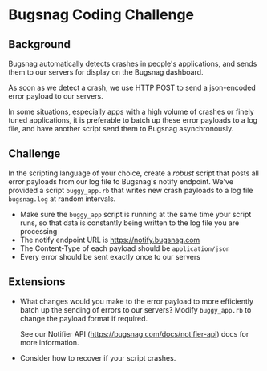 Bugsnag Coding Challenge
========================

Background
----------

Bugsnag automatically detects crashes in people's applications, and sends them
to our servers for display on the Bugsnag dashboard.

As soon as we detect a crash, we use HTTP POST to send a json-encoded error
payload to our servers.

In some situations, especially apps with a high volume of crashes or finely
tuned applications, it is preferable to batch up these error payloads to a log
file, and have another script send them to Bugsnag asynchronously.


Challenge
---------

In the scripting language of your choice, create a *robust* script that posts
all error payloads from our log file to Bugsnag's notify endpoint. We've
provided a script `buggy_app.rb` that writes new crash payloads to a log file
`bugsnag.log` at random intervals.

-   Make sure the `buggy_app` script is running at the same time your script
    runs, so that data is constantly being written to the log file you are
    processing
-   The notify endpoint URL is <https://notify.bugsnag.com>
-   The Content-Type of each payload should be `application/json`
-   Every error should be sent exactly once to our servers


Extensions
----------

-   What changes would you make to the error payload to more efficiently batch
    up the sending of errors to our servers? Modify `buggy_app.rb` to change 
    the payload format if required.

    See our Notifier API (https://bugsnag.com/docs/notifier-api) docs
    for more information.

-   Consider how to recover if your script crashes.